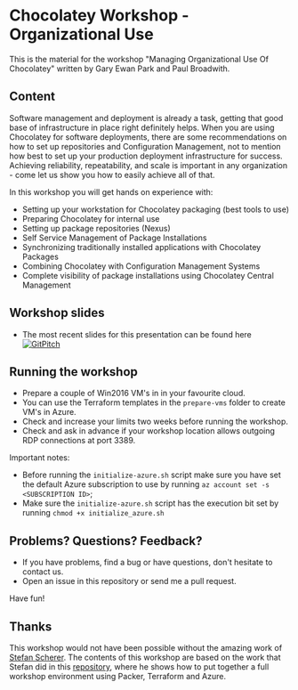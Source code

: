 # Chocolatey Workshop - Organizational Use

This is the material for the workshop "Managing Organizational Use Of Chocolatey"
written by Gary Ewan Park and Paul Broadwith.

## Content

Software management and deployment is already a task, getting that good base of
infrastructure in place right definitely helps. When you are using Chocolatey
for software deployments, there are some recommendations on how to set up
repositories and Configuration Management, not to mention how best to set up
your production deployment infrastructure for success. Achieving reliability,
repeatability, and scale is important in any organization - come let us show you
how to easily achieve all of that.

In this workshop you will get hands on experience with:

* Setting up your workstation for Chocolatey packaging (best tools to use)
* Preparing Chocolatey for internal use
* Setting up package repositories (Nexus)
* Self Service Management of Package Installations
* Synchronizing traditionally installed applications with Chocolatey Packages
* Combining Chocolatey with Configuration Management Systems
* Complete visibility of package installations using Chocolatey Central Management

## Workshop slides

* The most recent slides for this presentation can be found here [![GitPitch](https://gitpitch.com/assets/badge.svg)](https://gitpitch.com/chocolatey/chocolatey-workshop-organizational-use/master)

## Running the workshop

* Prepare a couple of Win2016 VM's in in your favourite cloud.
* You can use the Terraform templates in the `prepare-vms` folder to create VM's
in Azure.
* Check and increase your limits two weeks before running the workshop.
* Check and ask in advance if your workshop location allows outgoing RDP
connections at port 3389.

Important notes:

* Before running the `initialize-azure.sh` script make sure you have set the default Azure subscription to use by running `az account set -s <SUBSCRIPTION ID>`;
* Make sure the `initialize-azure.sh` script has the execution bit set by running `chmod +x initialize_azure.sh`

## Problems? Questions? Feedback?

* If you have problems, find a bug or have questions, don't hesitate to contact us.
* Open an issue in this repository or send me a pull request.

Have fun!

## Thanks

This workshop would not have been possible without the amazing work of [Stefan Scherer](https://github.com/StefanScherer).  The contents of this workshop are based on the work that Stefan did in this [repository](https://github.com/StefanScherer/windows-docker-workshop), where he shows how to put together a full workshop environment using Packer, Terraform and Azure.
